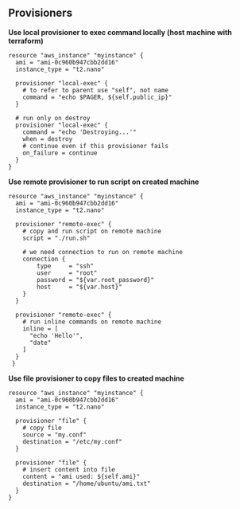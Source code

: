 ## Provisioners

**Use local provisioner to exec command locally (host machine with terraform)**

```hcl-terraform
resource "aws_instance" "myinstance" {
  ami = "ami-0c960b947cbb2dd16"
  instance_type = "t2.nano"

  provisioner "local-exec" {
    # to refer to parent use "self", not name
    command = "echo $PAGER, ${self.public_ip}"
  }
  
  # run only on destroy
  provisioner "local-exec" {
    command = "echo 'Destroying...'"
    when = destroy
    # continue even if this provisioner fails
    on_failure = continue
  }
}
```

**Use remote provisioner to run script on created machine**

```hcl-terraform
resource "aws_instance" "myinstance" {
  ami = "ami-0c960b947cbb2dd16"
  instance_type = "t2.nano"
  
  provisioner "remote-exec" {
    # copy and run script on remote machine
    script = "./run.sh"
    
    # we need connection to run on remote machine
    connection {
        type     = "ssh"
        user     = "root"
        password = "${var.root_password}"
        host     = "${var.host}"
    }
  }
  
  provisioner "remote-exec" {
    # run inline commands on remote machine
    inline = [
      "echo 'Hello'",
      "date"
    ]
  }
 }
```

**Use file provisioner to copy files to created machine**

```hcl-terraform
resource "aws_instance" "myinstance" {
  ami = "ami-0c960b947cbb2dd16"
  instance_type = "t2.nano"
  
  provisioner "file" {
    # copy file
    source = "my.conf"
    destination = "/etc/my.conf"
  }
  
  provisioner "file" {
    # insert content into file
    content = "ami used: ${self.ami}"
    destination = "/home/ubuntu/ami.txt"
  }
}
```
